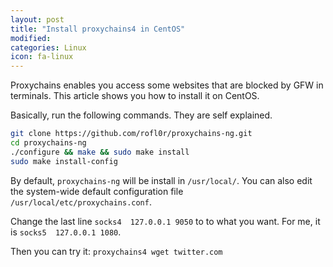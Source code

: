 ```yaml
---
layout: post
title: "Install proxychains4 in CentOS"
modified:
categories: Linux
icon: fa-linux
---
```


Proxychains enables you access some websites that are blocked by GFW in
terminals. This article shows you how to install it on CentOS.

Basically, run the following commands. They are self explained.

``` bash
git clone https://github.com/rofl0r/proxychains-ng.git
cd proxychains-ng
./configure && make && sudo make install
sudo make install-config
```

By default, `proxychains-ng` will be install in `/usr/local/`. You can also
edit the system-wide default configuration file
`/usr/local/etc/proxychains.conf`.

Change the last line `socks4  127.0.0.1 9050` to to what you want. For me, it is
`socks5  127.0.0.1 1080`.

Then you can try it: `proxychains4 wget twitter.com`
